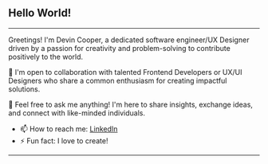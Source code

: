## Hello World! 

-------------
Greetings! I'm Devin Cooper, a dedicated software engineer/UX Designer driven by a passion for creativity and problem-solving to contribute positively to the world.

👯 I'm open to collaboration with talented Frontend Developers or UX/UI Designers who share a common enthusiasm for creating impactful solutions.

💬 Feel free to ask me anything! I'm here to share insights, exchange ideas, and connect with like-minded individuals.


- 📫 How to reach me: [LinkedIn](https://www.linkedin.com/in/devin-d-cooper/)
- ⚡ Fun fact: I love to create! 
--------------
